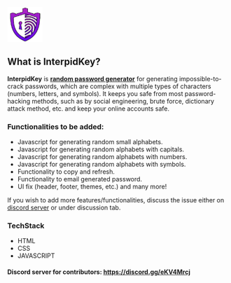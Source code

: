 <img src="logo.png" width="80" height="80">

## What is InterpidKey?

  **InterpidKey** is <ins>**random password generator**</ins> for generating impossible-to-crack passwords, which are complex with multiple types of characters (numbers, letters, and symbols). It keeps you safe from most password-hacking methods, such as by social engineering, brute force, dictionary attack method, etc. and keep your online accounts safe.

### Functionalities to be added:
  - Javascript for generating random small alphabets.
  - Javascript for generating random alphabets with capitals.
  - Javascript for generating random alphabets with numbers.
  - Javascript for generating random alphabets with symbols.
  - Functionality to copy and refresh.
  - Functionality to email generated password.
  - UI fix (header, footer, themes, etc.) and many more!<br>
  
If you wish to add more features/functionalities, discuss the issue either on [discord server](https://discord.gg/eKV4Mrcj) or under discussion tab.
### TechStack

* HTML 
* CSS
* JAVASCRIPT

#### Discord server for contributors: https://discord.gg/eKV4Mrcj



